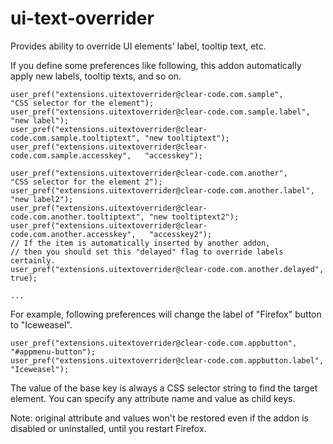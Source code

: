 ui-text-overrider
=================

Provides ability to override UI elements' label, tooltip text, etc.

If you define some preferences like following, this addon automatically apply new labels, tooltip texts, and so on.

    user_pref("extensions.uitextoverrider@clear-code.com.sample",             "CSS selector for the element");
    user_pref("extensions.uitextoverrider@clear-code.com.sample.label",       "new label");
    user_pref("extensions.uitextoverrider@clear-code.com.sample.tooltiptext", "new tooltiptext");
    user_pref("extensions.uitextoverrider@clear-code.com.sample.accesskey",   "accesskey");
    
    user_pref("extensions.uitextoverrider@clear-code.com.another",             "CSS selector for the element 2");
    user_pref("extensions.uitextoverrider@clear-code.com.another.label",       "new label2");
    user_pref("extensions.uitextoverrider@clear-code.com.another.tooltiptext", "new tooltiptext2");
    user_pref("extensions.uitextoverrider@clear-code.com.another.accesskey",   "accesskey2");
    // If the item is automatically inserted by another addon,
    // then you should set this "delayed" flag to override labels certainly.
    user_pref("extensions.uitextoverrider@clear-code.com.another.delayed",     true);
    
    ...

For example, following preferences will change the label of "Firefox" button to "Iceweasel".

    user_pref("extensions.uitextoverrider@clear-code.com.appbutton",       "#appmenu-button");
    user_pref("extensions.uitextoverrider@clear-code.com.appbutton.label", "Iceweasel");

The value of the base key is always a CSS selector string to find the target element. You can specify any attribute name and value as child keys.

Note: original attribute and values won't be restored even if the addon is disabled or uninstalled, until you restart Firefox.
